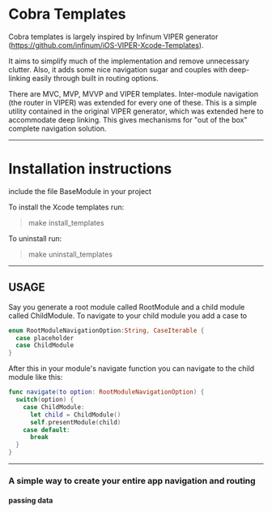 # Cobra Templates
Cobra templates is largely inspired by Infinum VIPER generator (https://github.com/infinum/iOS-VIPER-Xcode-Templates).  

It aims to simplify much of the implementation and remove unnecessary clutter.  Also, it adds some nice navigation sugar and couples with deep-linking easily through built in routing options.  

There are MVC, MVP, MVVP and VIPER templates.  Inter-module navigation (the router in VIPER) was extended for every one of these.  This is a simple utility contained in the original VIPER generator, which was extended here to accommodate deep linking.  This gives mechanisms
for "out of the box" complete navigation solution.

---
# Installation instructions
include the file BaseModule in your project

To install the Xcode templates run:
> make install_templates

To uninstall run:
> make uninstall_templates

---
## USAGE
Say you generate a root module called RootModule and a child module called ChildModule.
To navigate to your child module you add a case to

```Swift
enum RootModuleNavigationOption:String, CaseIterable {
  case placeholder
  case ChildModule
}
```

After this in your module's navigate function you can navigate to the child module like this:

```swift
func navigate(to option: RootModuleNavigationOption) {
  switch(option) {
    case ChildModule:
      let child = ChildModule()
      self.presentModule(child)
    case default:
      break
  }
}
```

---
### A simple way to create your entire app navigation and routing
#### passing data
